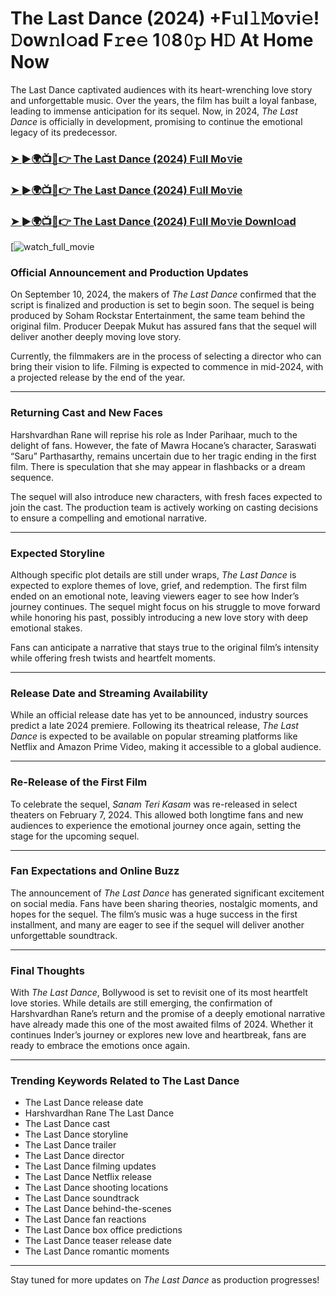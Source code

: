 # The Last Dance (2024) +F𝚞l𝚕𝙼o𝚟i𝚎! 𝙳ow𝚗l𝚘ad F𝚛e𝚎 1𝟶8𝟶𝚙 H𝙳 At Home Now

The Last Dance captivated audiences with its heart-wrenching love story and unforgettable music. Over the years, the film has built a loyal fanbase, leading to immense anticipation for its sequel. Now, in 2024, *The Last Dance* is officially in development, promising to continue the emotional legacy of its predecessor.

### [➤ ►🌍📺📱👉   The Last Dance (2024) F𝚞ll Mo𝚟ie](https://rb.gy/waqw24)

### [➤ ►🌍📺📱👉   The Last Dance (2024) F𝚞ll Mo𝚟ie](https://rb.gy/waqw24)

### [➤ ►🌍📺📱👉   The Last Dance (2024) F𝚞ll Mo𝚟ie Downl𝚘ad](https://rb.gy/waqw24)

[![watch_full_movie](https://media.themoviedb.org/t/p/w533_and_h300_bestv2/N3pqL3tOaG3cVGv1DMEwKulzdC.jpg)

### **Official Announcement and Production Updates**

On September 10, 2024, the makers of *The Last Dance* confirmed that the script is finalized and production is set to begin soon. The sequel is being produced by Soham Rockstar Entertainment, the same team behind the original film. Producer Deepak Mukut has assured fans that the sequel will deliver another deeply moving love story.

Currently, the filmmakers are in the process of selecting a director who can bring their vision to life. Filming is expected to commence in mid-2024, with a projected release by the end of the year.

---

### **Returning Cast and New Faces**

Harshvardhan Rane will reprise his role as Inder Parihaar, much to the delight of fans. However, the fate of Mawra Hocane’s character, Saraswati “Saru” Parthasarthy, remains uncertain due to her tragic ending in the first film. There is speculation that she may appear in flashbacks or a dream sequence.

The sequel will also introduce new characters, with fresh faces expected to join the cast. The production team is actively working on casting decisions to ensure a compelling and emotional narrative.

---

### **Expected Storyline**

Although specific plot details are still under wraps, *The Last Dance* is expected to explore themes of love, grief, and redemption. The first film ended on an emotional note, leaving viewers eager to see how Inder’s journey continues. The sequel might focus on his struggle to move forward while honoring his past, possibly introducing a new love story with deep emotional stakes.

Fans can anticipate a narrative that stays true to the original film’s intensity while offering fresh twists and heartfelt moments.

---

### **Release Date and Streaming Availability**

While an official release date has yet to be announced, industry sources predict a late 2024 premiere. Following its theatrical release, *The Last Dance* is expected to be available on popular streaming platforms like Netflix and Amazon Prime Video, making it accessible to a global audience.

---

### **Re-Release of the First Film**

To celebrate the sequel, *Sanam Teri Kasam* was re-released in select theaters on February 7, 2024. This allowed both longtime fans and new audiences to experience the emotional journey once again, setting the stage for the upcoming sequel.

---

### **Fan Expectations and Online Buzz**

The announcement of *The Last Dance* has generated significant excitement on social media. Fans have been sharing theories, nostalgic moments, and hopes for the sequel. The film’s music was a huge success in the first installment, and many are eager to see if the sequel will deliver another unforgettable soundtrack.

---

### **Final Thoughts**

With *The Last Dance*, Bollywood is set to revisit one of its most heartfelt love stories. While details are still emerging, the confirmation of Harshvardhan Rane’s return and the promise of a deeply emotional narrative have already made this one of the most awaited films of 2024. Whether it continues Inder’s journey or explores new love and heartbreak, fans are ready to embrace the emotions once again.

---

### **Trending Keywords Related to The Last Dance**

- The Last Dance release date  
- Harshvardhan Rane The Last Dance  
- The Last Dance cast  
- The Last Dance storyline  
- The Last Dance trailer  
- The Last Dance director  
- The Last Dance filming updates  
- The Last Dance Netflix release  
- The Last Dance shooting locations  
- The Last Dance soundtrack  
- The Last Dance behind-the-scenes  
- The Last Dance fan reactions  
- The Last Dance box office predictions  
- The Last Dance teaser release date  
- The Last Dance romantic moments  

---

Stay tuned for more updates on *The Last Dance* as production progresses!
